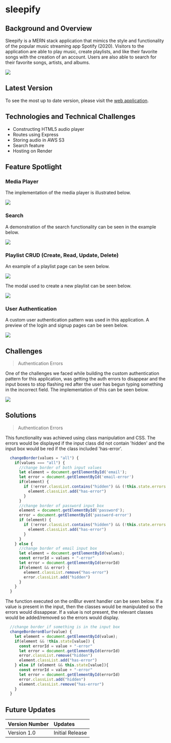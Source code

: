 # sleepify

## Background and Overview
Sleepify is a MERN stack application that mimics the style and functionality of the popular music streaming app Spotify (2020). Visitors to the application are able to play music, create playlists, and like their favorite songs with the creation of an account. Users are also able to search for their favorite songs, artists, and albums.

![](README_images/webplayer-home.png)

## Latest Version
To see the most up to date version, please visit the [web application](https://sleepify.onrender.com/).

## Technologies and Technical Challenges
- Constructing HTML5 audio player
- Routes using Express
- Storing audio in AWS S3
- Search feature
- Hosting on Render

## Feature Spotlight
### Media Player
The implementation of the media player is illustrated below.

![](README_images/mediaplayer-demo.png)

### Search

A demonstration of the search functionality can be seen in the example below.

![](README_images/search-demo.png)

### Playlist CRUD (Create, Read, Update, Delete)

An example of a playlist page can be seen below.

![](README_images/playlist-show.png)

The modal used to create a new playlist can be seen below.

![](README_images/create-playlist-modal.png)


### User Authentication
A custom user authentication pattern was used in this application. A preview of the login and signup pages can be seen below.

![](README_images/login-signup.png)


## Challenges ##
> Authentication Errors

One of the challenges we faced while building the custom authentication pattern for this application, was getting the auth errors to disappear and the input boxes to stop flashing red after the user has begun typing something in the incorrect field. The implementation of this can be seen below.

![](README_images/user_auth_errors_merged.png)

## Solutions ##
> Authentication Errors

This functionality was achieved using class manipulation and CSS. The errors would be displayed if the input class did not contain 'hidden' and the input box would be red if the class included 'has-error'. 

```javascript
  changeBorder(values = "all") {
    if(values === "all") {
      //change border of both input values
      let element = document.getElementById('email');
      let error = document.getElementById('email-error')
      if(element) {
        if (!error.classList.contains("hidden") && (!this.state.errors.login)){
          element.classList.add("has-error")
        }
      }
      //change border of password input box
      element = document.getElementById('password');
      error = document.getElementById('password-error')
      if (element) {
        if (!error.classList.contains("hidden") && (!this.state.errors.login)){
          element.classList.add("has-error")
        }
      }
    } else {
      //change border of email input box
      let element = document.getElementById(values);
      const errorId = values + "-error"
      let error = document.getElementById(errorId)
      if(element && error) {
        element.classList.remove("has-error")
        error.classList.add("hidden")
      }
    }
  }
```

The function executed on the onBlur event handler can be seen below. If a value is present in the input, then the classes would be manipulated so the errors would dissappear. If a value is not present, the relevant classes would be added/removed so the errors would display.

```javascript
  //change border if something is in the input box
  changeBorderonBlur(value) {
    let element = document.getElementById(value);
    if(element && !this.state[value]) {
      const errorId = value + "-error"
      let error = document.getElementById(errorId)
      error.classList.remove("hidden")
      element.classList.add("has-error")
    } else if (element && this.state[value]){
      const errorId = value + "-error"
      let error = document.getElementById(errorId)
      error.classList.add("hidden")
      element.classList.remove("has-error")
    }
  }

```

## Future Updates
| Version Number        | Updates           | 
| :------------- |:------------- |
| Version 1.0      | Initial Release |  


<!-- 
Task:
  - user auth
  - db/Schema
    - user:
        - username
        - email
        - password_digest
        - session_token
        * user has many playlist
    - playlist
        - title
        -user_id
        * belongs to user
        * has many songs
    - library
        has many artist
    - artist
        - name
        - image_url
        * has many songs
    - songs
        - id
        - title
        - artist_id
        - album_title
        - ID3?
    - seeding
  - user dashboard -->
